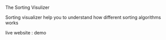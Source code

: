 The Sorting Visulizer

Sorting visualizer help you to understand how different sorting algorithms works

live website : <a src = "https://prateeeksagar.github.io/SortingVisual.github.io/">demo</a>


